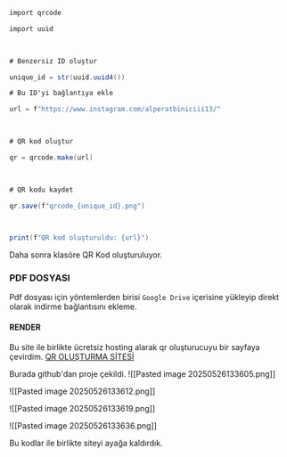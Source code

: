 ```cs
import qrcode

import uuid

  

# Benzersiz ID oluştur

unique_id = str(uuid.uuid4())

# Bu ID'yi bağlantıya ekle

url = f"https://www.instagram.com/alperatbiniciii13/"

  

# QR kod oluştur

qr = qrcode.make(url)

  

# QR kodu kaydet

qr.save(f"qrcode_{unique_id}.png")

  

print(f"QR kod oluşturuldu: {url}")
```

Daha sonra klasöre QR Kod oluşturuluyor.

### PDF DOSYASI
Pdf dosyası için yöntemlerden birisi `Google Drive` içerisine yükleyip direkt olarak indirme bağlantısını ekleme.


#### RENDER
Bu site ile birlikte ücretsiz hosting alarak qr oluşturucuyu bir sayfaya çevirdim.
[QR OLUŞTURMA SİTESİ](https://qr-site-ytgg.onrender.com)

Burada github'dan proje çekildi.
![[Pasted image 20250526133605.png]]

![[Pasted image 20250526133612.png]]

![[Pasted image 20250526133619.png]]

![[Pasted image 20250526133636.png]]

Bu kodlar ile birlikte siteyi ayağa kaldırdık.



